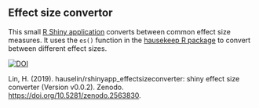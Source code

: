 ## Effect size convertor

This small [R Shiny application](http://escal.site) converts between common effect size measures. It uses the `es()` function in the [hausekeep R package](https://hauselin.github.io/hausekeep/) to convert between different effect sizes.

[![DOI](https://zenodo.org/badge/170142426.svg)](https://zenodo.org/badge/latestdoi/170142426)

Lin, H. (2019). hauselin/rshinyapp_effectsizeconverter: shiny effect size converter (Version v0.0.2). Zenodo. https://doi.org/10.5281/zenodo.2563830.

